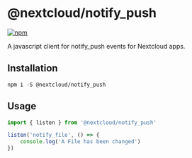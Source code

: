 # @nextcloud/notify_push

[![npm](https://img.shields.io/npm/v/@nextcloud/event-bus.svg)](https://www.npmjs.com/package/@nextcloud/notify_push)

A javascript client for notify_push events for Nextcloud apps.

## Installation

```
npm i -S @nextcloud/notify_push
```

## Usage

```js
import { listen } from '@nextcloud/notify_push'

listen('notify_file', () => {
	console.log('A File has been changed')
})
```
